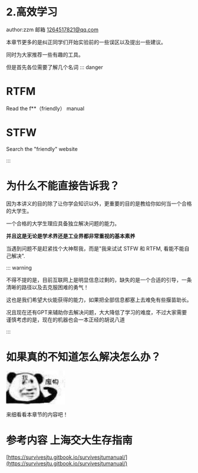 # 2.高效学习

author:zzm 邮箱 1264517821@qq.com

本章节更多的是纠正同学们开始实验前的一些误区以及提出一些建议。

同时为大家推荐一些有趣的工具。

但是首先各位需要了解几个名词
::: danger

# RTFM

Read the f**（friendly） manual

# STFW

Search the "friendly" website

:::
# 为什么不能直接告诉我？

因为本讲义的目的除了让你学会知识以外，更重要的目的是教给你如何当一个合格的大学生。

一个合格的大学生理应具备独立解决问题的能力。

<strong>并且这是无论是学术界还是工业界都非常重视的基本素养</strong>

当遇到问题不是赶紧找个大神帮我，而是"我来试试 STFW 和 RTFM, 看能不能自己解决".

::: warning

不得不提的是，目前互联网上是明显信息过剩的，缺失的是一个合适的引导，一条清晰的路径以及去克服困难的勇气！

这也是我们希望大伙能获得的能力，如果把全部信息都塞上去难免有些揠苗助长。

况且现在还有GPT来辅助你去解决问题，大大降低了学习的难度，不过大家需要谨慎考虑的是，现在的机器也会一本正经的胡说八道


:::

# 如果真的不知道怎么解决怎么办？

![](static/boxcnSmy1oqFO1glYIYGRZ9NhEb.jpg)

来细看看本章节的内容吧！

# 参考内容 上海交大生存指南

[https://survivesjtu.gitbook.io/survivesjtumanual/](https://survivesjtu.gitbook.io/survivesjtumanual/)
